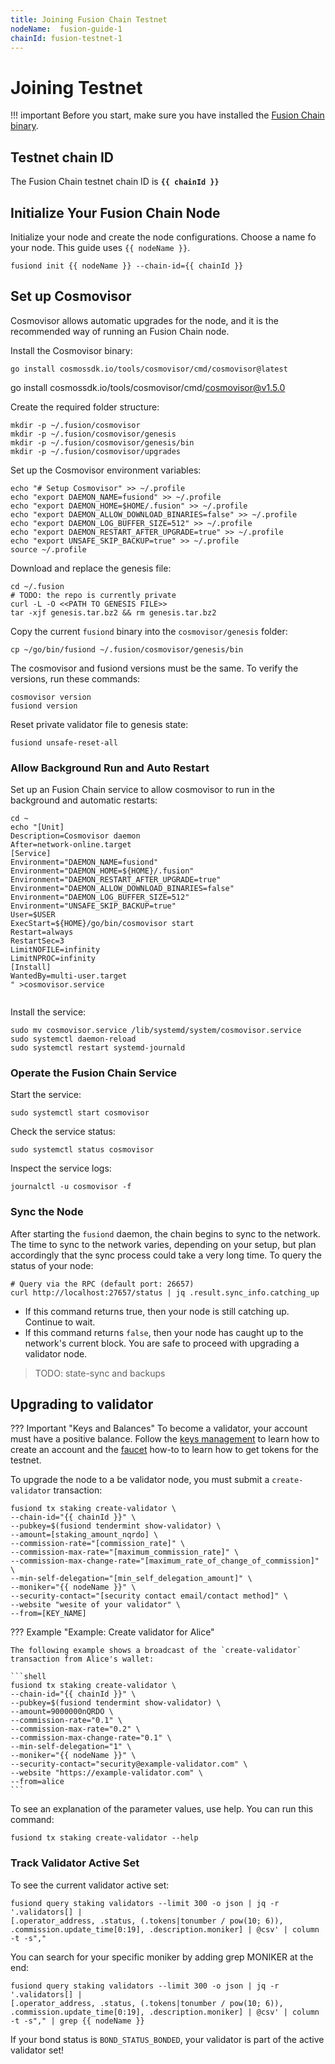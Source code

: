 ```yaml
---
title: Joining Fusion Chain Testnet
nodeName:  fusion-guide-1
chainId: fusion-testnet-1
---
```


# Joining Testnet


!!! important
    Before you start, make sure you have installed the [Fusion Chain binary](./node.md).


## Testnet chain ID

The Fusion Chain testnet chain ID is **`{{ chainId }}`**

## Initialize Your Fusion Chain Node

Initialize your node and create the node configurations. Choose a name fo your node. This guide uses `{{ nodeName }}`. 

```shell
fusiond init {{ nodeName }} --chain-id={{ chainId }}
```

<!-- 
TODO - DEFINE ACTIVE PEERS LIST

Update the persistent peers list in the `config.toml`:

```shell
sed -i 's/persistent_peers = ""/persistent_peers = "username@ipaddress:port"/g' ~/.fusion/config/config.toml
```

The updated peers configuration looks like this:

```shell
# Comma separated list of seed nodes to connect to
seeds = ""

# Comma separated list of nodes to keep persistent connections to
persistent_peers = "username@ipaddress:port"
```
-->



## Set up Cosmovisor

Cosmovisor allows automatic upgrades for the node, and it is the recommended way of running an Fusion Chain node.

Install the Cosmovisor binary:

```shell
go install cosmossdk.io/tools/cosmovisor/cmd/cosmovisor@latest
```

go install cosmossdk.io/tools/cosmovisor/cmd/cosmovisor@v1.5.0

Create the required folder structure:

```shell
mkdir -p ~/.fusion/cosmovisor
mkdir -p ~/.fusion/cosmovisor/genesis
mkdir -p ~/.fusion/cosmovisor/genesis/bin
mkdir -p ~/.fusion/cosmovisor/upgrades
```

Set up the Cosmovisor environment variables:

```shell
echo "# Setup Cosmovisor" >> ~/.profile
echo "export DAEMON_NAME=fusiond" >> ~/.profile
echo "export DAEMON_HOME=$HOME/.fusion" >> ~/.profile
echo "export DAEMON_ALLOW_DOWNLOAD_BINARIES=false" >> ~/.profile
echo "export DAEMON_LOG_BUFFER_SIZE=512" >> ~/.profile
echo "export DAEMON_RESTART_AFTER_UPGRADE=true" >> ~/.profile
echo "export UNSAFE_SKIP_BACKUP=true" >> ~/.profile
source ~/.profile
```
<!-- TODO: explain UNSAFE_SKIP_BACKUP 
If `UNSAFE_SKIP_BACKUP=true`,  (explain here).
If `UNSAFE_SKIP_BACKUP=false` or omitted, (explain here)
Each backup takes a decent amount of time. Public snapshots of old states are available.

-->


Download and replace the genesis file:

```shell
cd ~/.fusion
# TODO: the repo is currently private
curl -L -O <<PATH TO GENESIS FILE>>
tar -xjf genesis.tar.bz2 && rm genesis.tar.bz2
```




Copy the current `fusiond` binary into the `cosmovisor/genesis` folder:

```shell
cp ~/go/bin/fusiond ~/.fusion/cosmovisor/genesis/bin
```

The cosmovisor and fusiond versions must be the same. To verify the versions, run these commands:

```shell
cosmovisor version
fusiond version
```


Reset private validator file to genesis state:

```
fusiond unsafe-reset-all
```

### Allow Background Run and Auto Restart

Set up an Fusion Chain service to allow cosmovisor to run in the background and automatic restarts:

```shell
cd ~
echo "[Unit]
Description=Cosmovisor daemon
After=network-online.target
[Service]
Environment="DAEMON_NAME=fusiond"
Environment="DAEMON_HOME=${HOME}/.fusion"
Environment="DAEMON_RESTART_AFTER_UPGRADE=true"
Environment="DAEMON_ALLOW_DOWNLOAD_BINARIES=false"
Environment="DAEMON_LOG_BUFFER_SIZE=512"
Environment="UNSAFE_SKIP_BACKUP=true"
User=$USER
ExecStart=${HOME}/go/bin/cosmovisor start
Restart=always
RestartSec=3
LimitNOFILE=infinity
LimitNPROC=infinity
[Install]
WantedBy=multi-user.target
" >cosmovisor.service
 
```

Install the service:

```shell
sudo mv cosmovisor.service /lib/systemd/system/cosmovisor.service
sudo systemctl daemon-reload
sudo systemctl restart systemd-journald
```

### Operate the Fusion Chain Service

Start the service:

```shell
sudo systemctl start cosmovisor
```

Check the service status:

```shell
sudo systemctl status cosmovisor
```

Inspect the service logs:

```shell
journalctl -u cosmovisor -f
```


### Sync the Node

After starting the `fusiond` daemon, the chain begins to sync to the network. The time to sync to the network varies, depending on your setup, but plan accordingly that the sync process could take a very long time. To query the status of your node:

```shell
# Query via the RPC (default port: 26657)
curl http://localhost:27657/status | jq .result.sync_info.catching_up
```

- If this command returns true, then your node is still catching up. Continue to wait.
- If this command returns `false`, then your node has caught up to the network's current block. You are safe to proceed with upgrading a validator node.

> TODO: state-sync and backups




## Upgrading to validator

??? Important "Keys and Balances" 
    To become a validator, your account must have a positive balance. Follow the [keys management](../How-To/chain_002_key_management.md) to learn how to create an account and the [faucet](./faucet.md) how-to to learn how to get tokens for the testnet. 

To upgrade the node to a be validator node, you must submit a `create-validator` transaction:

```shell
fusiond tx staking create-validator \
--chain-id="{{ chainId }}" \
--pubkey=$(fusiond tendermint show-validator) \
--amount=[staking_amount_nqrdo] \
--commission-rate="[commission_rate]" \
--commission-max-rate="[maximum_commission_rate]" \
--commission-max-change-rate="[maximum_rate_of_change_of_commission]" \
--min-self-delegation="[min_self_delegation_amount]" \
--moniker="{{ nodeName }}" \
--security-contact="[security contact email/contact method]" \
--website "wesite of your validator" \
--from=[KEY_NAME]
```

??? Example "Example: Create validator for Alice"

    The following example shows a broadcast of the `create-validator` transaction from Alice's wallet:

    ```shell
    fusiond tx staking create-validator \
    --chain-id="{{ chainId }}" \
    --pubkey=$(fusiond tendermint show-validator) \
    --amount=9000000nQRDO \
    --commission-rate="0.1" \
    --commission-max-rate="0.2" \
    --commission-max-change-rate="0.1" \
    --min-self-delegation="1" \
    --moniker="{{ nodeName }}" \
    --security-contact="security@example-validator.com" \
    --website "https://example-validator.com" \
    --from=alice
    ```


To see an explanation of the parameter values, use help. You can run this command: 

```shell
fusiond tx staking create-validator --help
```



### Track Validator Active Set
To see the current validator active set:

```
fusiond query staking validators --limit 300 -o json | jq -r '.validators[] |
[.operator_address, .status, (.tokens|tonumber / pow(10; 6)),
.commission.update_time[0:19], .description.moniker] | @csv' | column -t -s","
```

You can search for your specific moniker by adding grep MONIKER at the end:

```
fusiond query staking validators --limit 300 -o json | jq -r '.validators[] |
[.operator_address, .status, (.tokens|tonumber / pow(10; 6)),
.commission.update_time[0:19], .description.moniker] | @csv' | column -t -s"," | grep {{ nodeName }}
```

If your bond status is `BOND_STATUS_BONDED`, your validator is part of the active validator set!
